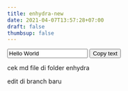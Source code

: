```yaml
---
title: enhydra-new
date: 2021-04-07T13:57:28+07:00
draft: false
thumbsup: false
---
```



<input type="text" value="Hello World" id="myInput">
<button onclick="copyText()">Copy text</button>

cek md file di folder enhydra

edit di branch baru